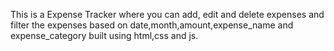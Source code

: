 This is a Expense Tracker where you can add, edit and delete expenses and filter the expenses based on date,month,amount,expense_name and expense_category built using html,css and js.
